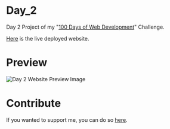 # Day_2
Day 2 Project of my "[100 Days of Web Development](https://github.com/ArunMurugavel24/100_Days_of_Web_Coding)" Challenge.

[Here](https://arunmurugavel24.github.io/Day_2/) is the live deployed website.

# Preview

![Day 2 Website Preview Image](https://github.com/ArunMurugavel24/Day_2/blob/master/Day%202.jpg)

# Contribute

If you wanted to support me, you can do so [here](https://www.buymeacoffee.com/ArunMurugavel24).
